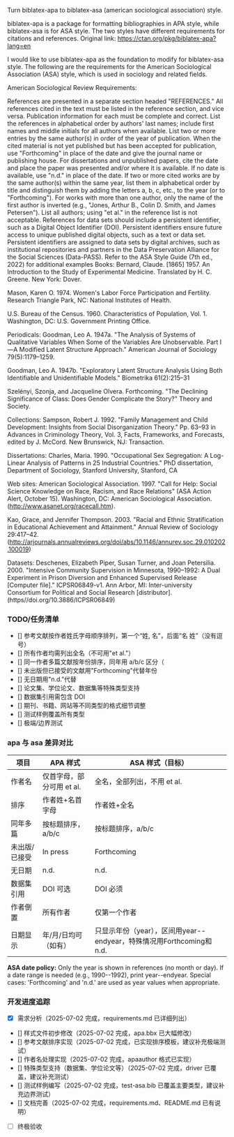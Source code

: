 <!--
 * @Author: Yuqi Liang dawson1900@live.com
 * @Date: 2025-07-02 21:12:30
 * @LastEditors: Yuqi Liang dawson1900@live.com
 * @LastEditTime: 2025-07-03 14:58:53
 * @FilePath: /biblatex-asa/requirements.md
 * @Description: 这是默认设置,请设置`customMade`, 打开koroFileHeader查看配置 进行设置: https://github.com/OBKoro1/koro1FileHeader/wiki/%E9%85%8D%E7%BD%AE
-->
Turn biblatex-apa to biblatex-asa (american sociological association) style.

biblatex-apa is a package for formatting bibliographies in APA style, while biblatex-asa is for ASA style. The two styles have different requirements for citations and references. Original link: https://ctan.org/pkg/biblatex-apa?lang=en

I would like to use biblatex-apa as the foundation to modify for biblatex-asa style. The following are the requirements for the American Sociological Association (ASA) style, which is used in sociology and related fields.

American Sociological Review Requirements:

References are presented in a separate section headed "REFERENCES." All references cited in the text must be listed in the reference section, and vice versa. Publication information for each must be complete and correct. List the references in alphabetical order by authors' last names; include first names and middle initials for all authors when available. List two or more entries by the same author(s) in order of the year of publication. When the cited material is not yet published but has been accepted for publication, use "Forthcoming" in place of the date and give the journal name or publishing house. For dissertations and unpublished papers, cite the date and place the paper was presented and/or where it is available. If no date is available, use "n.d." in place of the date. If two or more cited works are by the same author(s) within the same year, list them in alphabetical order by title and distinguish them by adding the letters a, b, c, etc., to the year (or to "Forthcoming"). For works with more than one author, only the name of the first author is inverted (e.g., "Jones, Arthur B., Colin D. Smith, and James Petersen"). List all authors; using "et al." in the reference list is not acceptable. References for data sets should include a persistent identifier, such as a Digital Object Identifier (DOI). Persistent identifiers ensure future access to unique published digital objects, such as a text or data set. Persistent identifiers are assigned to data sets by digital archives, such as institutional repositories and partners in the Data Preservation Alliance for the Social Sciences (Data-PASS). Refer to the ASA Style Guide (7th ed., 2022) for additional examples
Books:
Bernard, Claude. [1865] 1957. An Introduction to the Study of Experimental Medicine. Translated by H. C. Greene. New York: Dover.

Mason, Karen O. 1974. Women's Labor Force Participation and Fertility. Research Triangle Park, NC: National Institutes of Health.

U.S. Bureau of the Census. 1960. Characteristics of Population, Vol. 1. Washington, DC: U.S. Government Printing Office.
 
Periodicals:
Goodman, Leo A. 1947a. "The Analysis of Systems of Qualitative Variables When Some of the Variables Are Unobservable. Part I—A Modified Latent Structure Approach." American Journal of Sociology 79(5):1179–1259.

Goodman, Leo A. 1947b. "Exploratory Latent Structure Analysis Using Both Identifiable and Unidentifiable Models." Biometrika 61(2):215–31

Szelényi, Szonja, and Jacqueline Olvera. Forthcoming. "The Declining Significance of Class: Does Gender Complicate the Story?" Theory and Society.
 
Collections:
Sampson, Robert J. 1992. "Family Management and Child Development: Insights from Social Disorganization Theory." Pp. 63–93 in Advances in Criminology Theory, Vol. 3, Facts, Frameworks, and Forecasts, edited by J. McCord. New Brunswick, NJ: Transaction.
 
Dissertations:
Charles, Maria. 1990. "Occupational Sex Segregation: A Log-Linear Analysis of Patterns in 25 Industrial Countries." PhD dissertation, Department of Sociology, Stanford University, Stanford, CA
 
Web sites:
American Sociological Association. 1997. "Call for Help: Social Science Knowledge on Race, Racism, and Race Relations" (ASA Action Alert, October 15). Washington, DC: American Sociological Association.(http://www.asanet.org/racecall.htm).

Kao, Grace, and Jennifer Thompson. 2003. "Racial and Ethnic Stratification in Educational Achievement and Attainment." Annual Review of Sociology 29:417–42. (http://arjournals.annualreviews.org/doi/abs/10.1146/annurev.soc.29.010202.100019)
 
Datasets:
Deschenes, Elizabeth Piper, Susan Turner, and Joan Petersilia. 2000. "Intensive Community Supervision in Minnesota, 1990–1992: A Dual Experiment in Prison Diversion and Enhanced Supervised Release [Computer file]." ICPSR06849-v1. Ann Arbor, MI: Inter-university Consortium for Political and Social Research [distributor]. (https//doi.org/10.3886/ICPSR06849)

### TODO/任务清单

- [] 参考文献按作者姓氏字母顺序排列，第一个“姓, 名”，后面“名 姓”（没有逗号）
- [] 所有作者均需列出全名（不可用"et al."）
- [] 同一作者多篇文献按年份排序，同年用 a/b/c 区分（
- [] 未出版但已接受的文献用"Forthcoming"代替年份
- [] 无日期用"n.d."代替
- [] 论文集、学位论文、数据集等特殊类型支持
- [] 数据集引用需包含 DOI
- [] 期刊、书籍、网站等不同类型的格式细节调整
- [] 测试样例覆盖所有类型
- [] 极端/边界测试

### apa 与 asa 差异对比

| 项目                | APA 样式                         | ASA 样式（目标）                |
|---------------------|----------------------------------|-------------------------------|
| 作者名              | 仅首字母，部分可用 et al.        | 全名，全部列出，不用 et al.    |
| 排序                | 作者姓+名首字母                  | 作者姓+全名                   |
| 同年多篇            | 按标题排序，a/b/c                | 按标题排序，a/b/c             |
| 未出版/已接受       | In press                         | Forthcoming                   |
| 无日期              | n.d.                             | n.d.                          |
| 数据集引用          | DOI 可选                         | DOI 必须                      |
| 作者倒置            | 所有作者                         | 仅第一个作者                  |
| 日期显示            | 年/月/日均可（如有）                | 只显示年份（year），区间用year--endyear，特殊情况用Forthcoming和n.d. |

**ASA date policy:** Only the year is shown in references (no month or day). If a date range is needed (e.g., 1990--1992), print year--endyear. Special cases: 'Forthcoming' and 'n.d.' are used as year values when appropriate.

### 开发进度追踪

- [x] 需求分析（2025-07-02 完成，requirements.md 已详细列出）
- [] 样式文件初步修改（2025-07-02 完成，apa.bbx 已大幅修改）
- [] 参考文献排序实现（2025-07-02 完成，已实现排序模板，建议补充极端测试）
- [] 作者名处理实现（2025-07-02 完成，apaauthor 格式已实现）
- [] 特殊类型支持（数据集、学位论文等）（2025-07-02 完成，driver 已覆盖，建议补充测试）
- [] 测试样例编写（2025-07-02 完成，test-asa.bib 已覆盖主要类型，建议补充边界测试）
- [] 文档完善（2025-07-02 完成，requirements.md、README.md 已有说明）
- [ ] 终极验收